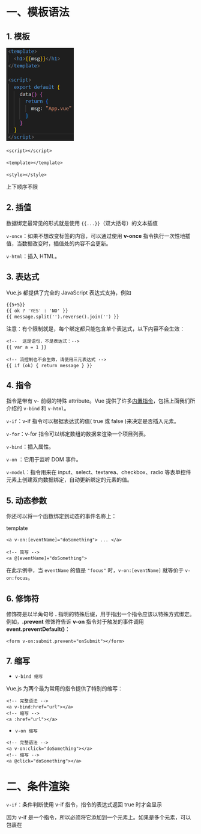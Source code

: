 # 一、模板语法

## 1. 模板

<img src="./img/3.png" style="zoom:80%;" />

```vue
<script></script>

<template></template>

<style></style>
```

上下顺序不限

## 2. 插值

数据绑定最常见的形式就是使用 `{{...}}`（双大括号）的文本插值

`v-once`：如果不想改变标签的内容，可以通过使用 **v-once** 指令执行一次性地插值，当数据改变时，插值处的内容不会更新。

`v-html`：插入 HTML。

## 3. 表达式

Vue.js 都提供了完全的 JavaScript 表达式支持，例如

```vue
{{5+5}}
{{ ok ? 'YES' : 'NO' }}
{{ message.split('').reverse().join('') }}
```

注意：有个限制就是，每个绑定都只能包含单个表达式，以下内容不会生效：

```vue
<!--  这是语句，不是表达式：-->
{{ var a = 1 }}

<!-- 流控制也不会生效，请使用三元表达式 -->
{{ if (ok) { return message } }}
```

## 4. 指令

指令是带有 `v-` 前缀的特殊 attribute。Vue 提供了许多[内置指令](https://cn.vuejs.org/api/built-in-directives.html)，包括上面我们所介绍的 `v-bind` 和 `v-html`。

`v-if`：v-if 指令可以根据表达式的值( true 或 false )来决定是否插入元素。

`v-for`：v-for 指令可以绑定数组的数据来渲染一个项目列表。

`v-bind`：插入属性。

`v-on` ：它用于监听 DOM 事件。

`v-model`：指令用来在 input、select、textarea、checkbox、radio 等表单控件元素上创建双向数据绑定，自动更新绑定的元素的值。

## 5. 动态参数

你还可以将一个函数绑定到动态的事件名称上：

template

```vue
<a v-on:[eventName]="doSomething"> ... </a>

<!-- 简写 -->
<a @[eventName]="doSomething">
```

在此示例中，当 `eventName` 的值是 `"focus"` 时，`v-on:[eventName]` 就等价于 `v-on:focus`。

## 6. 修饰符

修饰符是以半角句号 **.** 指明的特殊后缀，用于指出一个指令应该以特殊方式绑定。例如，**.prevent** 修饰符告诉 **v-on** 指令对于触发的事件调用 **event.preventDefault()**：

```vue
<form v-on:submit.prevent="onSubmit"></form>
```

## 7. 缩写

- `v-bind 缩写`

Vue.js 为两个最为常用的指令提供了特别的缩写：

```vue
<!-- 完整语法 -->
<a v-bind:href="url"></a>
<!-- 缩写 -->
<a :href="url"></a>
```

- `v-on 缩写`

```vue
<!-- 完整语法 -->
<a v-on:click="doSomething"></a>
<!-- 缩写 -->
<a @click="doSomething"></a>
```



# 二、条件渲染

`v-if`：条件判断使用 v-if 指令，指令的表达式返回 true 时才会显示

因为 v-if 是一个指令，所以必须将它添加到一个元素上。如果是多个元素，可以包裹在 <template> 元素上，并在上面使用 v-if。

最终的渲染结果将不包含 ` <template> ` 元素。

`v-else`：可以用 v-else 指令给 v-if 添加一个 "else" 块。

`v-else-if`：可以链式的使用多次。

`v-show`：可以使用 v-show 指令来根据条件展示元素。



**Q：v-if 和 v-show 选哪个？**

[v-if vs. v-show]: https://cn.vuejs.org/guide/essentials/conditional.html#v-if-vs-v-show

总的来说，v-if 有更高的切换开销，而 v-show 有更高的初始渲染开销。

因此，如果需要频繁切换，则使用 v-show 较好；如果在运行时绑定条件很少改变，则 v-if 会更合适。



# 三、列表渲染

## 1. v-for

`v-for` 指令需要以 **site in sites** 形式的特殊语法， sites 是源数据数组并且 site 是数组元素迭代的别名。

v-for 还支持一个可选的第二个参数，参数值为当前项的索引。

##  2. v-for 迭代对象

可以通过一个对象的属性来迭代数值 `value`。

可以提供第二个的参数为键名 `key`。

第三个参数为索引 `index`。

## 3. v-for 和 v-if 

注意：同时使用 `v-if` 和 `v-for` 是**不推荐的**，因为这样二者的优先级不明显。请转阅[风格指南](https://cn.vuejs.org/style-guide/rules-essential.html#avoid-v-if-with-v-for)查看更多细节。

在外新包装一层 `<template>` 再在其上使用 `v-for` 可以解决这个问题 (这也更加明显易读)。

## 4. 通过 key 管理状态

为了给 Vue 一个提示，以便它可以跟踪每个节点的标识，从而重用和重新排序现有的元素，你需要为每个元素对应的块提供一个唯一的 `key` attribute：

```vue
<div v-for="item in items" :key="item.id">
  <!-- 内容 -->
</div>
```

[推荐](https://cn.vuejs.org/style-guide/rules-essential.html#use-keyed-v-for)在任何可行的时候为 `v-for` 提供一个 `key` attribute。

`key` 绑定的值期望是一个基础类型的值，例如字符串或 number 类型。不要用对象作为 `v-for` 的 key。关于 `key` attribute 的更多用途细节，请参阅 [`key` API 文档](https://cn.vuejs.org/api/built-in-special-attributes.html#key)。

## 5. 组件上使用 v-for

我们可以直接在组件上使用 `v-for`，和在一般的元素上使用没有区别 (别忘记提供一个 `key`)：

```vue
<MyComponent v-for="item in items" :key="item.id" />
```

但是，这不会自动将任何数据传递给组件，因为组件有自己独立的作用域。为了将迭代后的数据传递到组件中，我们还需要传递 props：

```vue
<MyComponent
  v-for="(item, index) in items"
  :item="item"
  :index="index"
  :key="item.id"
/>
```

## 6. 数组变化侦测

Vue 能够侦听响应式数组的变更方法，并在它们被调用时触发相关的更新。这些变更方法包括：

- `push()`
- `pop()`
- `shift()`
- `unshift()`
- `splice()`
- `sort()`
- `reverse()`

## 7. 展示过滤或排序后的结果

有时，我们希望显示数组经过过滤或排序后的内容，而不实际变更或重置原始数据。

在这种情况下，你可以创建返回已过滤或已排序数组的计算属性。

在计算属性不可行的情况下 (例如在多层嵌套的 `v-for` 循环中)，你也可以使用方法。



# 五、计算属性

## 1. 基础

推荐使用**计算属性**来描述依赖响应式状态的复杂逻辑。这是重构后的示例：

```javascript
export default {
  data() {
    return {
      author: {
        name: 'John Doe',
        books: [
          'Vue 2 - Advanced Guide',
          'Vue 3 - Basic Guide',
          'Vue 4 - The Mystery'
        ]
      }
    }
  },
  computed: {
    // 一个计算属性的 getter
    publishedBooksMessage() {
      // `this` 指向当前组件实例
      return this.author.books.length > 0 ? 'Yes' : 'No'
    }
  }
}
```

```vue
<p>Has published books:</p>
<span>{{ publishedBooksMessage }}</span>
```

更改此应用的 `data` 中 `books` 数组的值后，可以看到 `publishedBooksMessage` 也会随之改变。

在模板中使用计算属性的方式和一般的属性并无二致。Vue 会检测到 `this.publishedBooksMessage` 依赖于 `this.author.books`，所以当 `this.author.books` 改变时，任何依赖于 `this.publishedBooksMessage` 的绑定都将同时更新。

## 2. 计算属性缓存 vs 方法

如果使用 method() 可以达到相同的效果，不同之处在于**计算属性值会基于其响应式依赖被缓存**。一个计算属性仅会在其响应式依赖更新时才重新计算。这意味着只要 `author.books` 不改变，无论多少次访问 `publishedBooksMessage` 都会立即返回先前的计算结果，而不用重复执行 getter 函数。

## 3. 可写计算属性

计算属性默认是只读的。当你尝试修改一个计算属性时，你会收到一个运行时警告。只在某些特殊场景中你可能才需要用到“可写”的属性，你可以通过同时提供 getter 和 setter 来创建。

## 4. 最佳实践

Getter 不应有副作用。

避免直接修改计算属性值。



# 六、Class 与 Style 绑定（类与样式）

## 1. 绑定 HTML class

### 绑定对象

- 可以给 `:class` (`v-bind:class` 的缩写) 传递一个对象来动态切换 class：

```html
<div :class="{ active: isActive }"></div>
```

- 此外，`:class` 指令也可以和一般的 `class` attribute 共存。举例来说，下面这样的状态：

```javascript
data() {
  return {
    isActive: true,
    hasError: false
  }
}
```

配合以下模板：

```html
<div
  class="static"
  :class="{ active: isActive, 'text-danger': hasError }"
></div>
```

渲染的结果会是：

```html
<div class="static active"></div>
```

- 也可以直接绑定一个对象：

```javascript
data() {
  return {
    classObject: {
      active: true,
      'text-danger': false
    }
  }
}
```

```html
<div :class="classObject"></div>
```

- 也可以绑定一个返回对象的计算属性：

```javascript
data() {
  return {
    isActive: true,
    error: null
  }
},
computed: {
  classObject() {
    return {
      active: this.isActive && !this.error,
      'text-danger': this.error && this.error.type === 'fatal'
    }
  }
}
```

```html
<div :class="classObject"></div>
```

### 绑定数组

- 可以给 `:class` 绑定一个数组来渲染多个 CSS class：

```javascript
data() {
  return {
    activeClass: 'active',
    errorClass: 'text-danger'
  }
}
```

```html
<div :class="[activeClass, errorClass]"></div>
```

渲染的结果是：

```html
<div class="active text-danger"></div>
```

- 可以使用三元表达式：

```html
<div :class="[isActive ? activeClass : '', errorClass]"></div>
```

`errorClass` 会一直存在，但 `activeClass` 只会在 `isActive` 为真时才存在。

- 也可以在数组中嵌套对象：

```html
<div :class="[{ active: isActive }, errorClass]"></div>
```

### 绑定组件

- 上述方法皆可适用于组件
- 如果你的组件有多个根元素，你将需要指定哪个根元素来接收这个 class。你可以通过组件的 `$attrs` 属性来实现指定：

```html
<!-- MyComponent 模板使用 $attrs 时 -->
<p :class="$attrs.class">Hi!</p>
```

## 2. 绑定内联样式 Style

基本与绑定class方式相同



# 七、事件处理

## 1. 监听事件

我们可以使用 `v-on` 指令 (简写为 `@`) 来监听 DOM 事件，并在事件触发时执行对应的 JavaScript。

事件处理器 (handler) 的值可以是：

1. **内联事件处理器**：事件被触发时执行的内联 JavaScript 语句 (与 `onclick` 类似)。
2. **方法事件处理器**：一个指向组件上定义的方法的属性名或是路径。

也可以有多个方法，这些方法由逗号运算符分隔：

```html
<!-- 这两个 one() 和 two() 将执行按钮点击事件 -->
<button @click="one($event), two($event)">
```

## 2. 在内联事件处理器中访问事件参数

有时我们需要在内联事件处理器中访问原生 DOM 事件。你可以向该处理器方法传入一个特殊的 `$event` 变量，或者使用内联箭头函数：

```html
<!-- 使用特殊的 $event 变量 -->
<button @click="warn('Form cannot be submitted yet.', $event)">
  Submit
</button>

<!-- 使用内联箭头函数 -->
<button @click="(event) => warn('Form cannot be submitted yet.', event)">
  Submit
</button>
```

```javascript
methods: {
  warn(message, event) {
    // 这里可以访问 DOM 原生事件
    if (event) {
      event.preventDefault()
    }
    alert(message)
  }
}
```

## 3. 事件修饰符

Vue.js 为 v-on 提供了事件修饰符来处理 DOM 事件细节，如：event.preventDefault() 或 event.stopPropagation()。

Vue.js 通过由点 **.** 表示的指令后缀来调用修饰符。

- `.stop` - 阻止冒泡
- `.prevent` - 阻止默认事件
- `.capture` - 阻止捕获
- `.self` - 只监听触发该元素的事件
- `.once` - 只触发一次
- `.left` - 左键事件
- `.right` - 右键事件
- `.middle` - 中间滚轮事件

## 4. 按键修饰符

全部的按键别名：

- `.enter`
- `.tab`
- `.delete` (捕获 "删除" 和 "退格" 键)
- `.esc`
- `.space`
- `.up`
- `.down`
- `.left`
- `.right`

系统修饰键：

- `.ctrl`
- `.alt`
- `.shift`
- `.meta`

鼠标按钮修饰符:

- `.left`
- `.right`
- `.middle`

.exact 修饰符：

- `.exact`

修饰符允许你控制由精确的系统修饰符组合触发的事件。



# 八、表单输入绑定

手动连接值绑定和更改事件监听器可能会很麻烦：

```html
<input
  :value="text"
  @input="event => text = event.target.value">
```

`v-model` 指令帮我们简化了这一步骤：

```html
<input v-model="text">
```

## 1. 基本用法

- 文本 <input 
- 多行文本 <textarea
- 单选框 <radio
- 复选框 <checkbox
- 选择器 <select <option

## 2. 值绑定

有时我们可能希望将该值绑定到当前组件实例上的动态数据。这可以通过使用 `v-bind` 来实现。此外，使用 `v-bind` 还使我们可以将选项值绑定为非字符串的数据类型。

## 3. 修饰符

### .lazy

在默认情况下， v-model 在 input 事件中同步输入框的值与数据，但你可以添加一个修饰符 lazy ，从而转变为在 change 事件中同步：

```html
<!-- 在 "change" 而不是 "input" 事件中更新 -->
<input v-model.lazy="msg" >
```

### .number

如果想自动将用户的输入值转为 Number 类型（如果原值的转换结果为 NaN 则返回原值），可以添加一个修饰符 number 给 v-model 来处理输入值：

```html
<input v-model.number="age" type="number">
```

这通常很有用，因为在 type="number" 时 HTML 中输入的值也总是会返回字符串类型。

### .trim

如果要自动过滤用户输入的首尾空格，可以添加 trim 修饰符到 v-model 上过滤输入：

```html
<input v-model.trim="msg">
```



# 九、监听器

## 1. 基础

在选项式 API 中，我们可以使用 [`watch` 选项](https://cn.vuejs.org/api/options-state.html#watch)在每次响应式属性发生变化时触发一个函数。

```javascript
export default {
  data() {
    return {
      question: '',
      answer: 'Questions usually contain a question mark. ;-)'
    }
  },
  watch: {
    // 每当 question 改变时，这个函数就会执行
    question(newQuestion, oldQuestion) {
      if (newQuestion.includes('?')) {
        this.getAnswer()
      }
    }
  },
  methods: {
	...
  }
}
```

`watch` 选项也支持把键设置成用 `.` 分隔的路径：

```javascript
export default {
  watch: {
    // 注意：只能是简单的路径，不支持表达式。
    'some.nested.key'(newValue) {
      // ...
    }
  }
}
```



# 十、生命周期

`mounted` 钩子可以用来在组件完成初始渲染并创建 DOM 节点后运行代码：

```javascript
export default {
  mounted() {
    console.log(`the component is now mounted.`)
  }
}
```

还有其他一些钩子，会在实例生命周期的不同阶段被调用，最常用的是 [`mounted`](https://cn.vuejs.org/api/options-lifecycle.html#mounted)、[`updated`](https://cn.vuejs.org/api/options-lifecycle.html#updated) 和 [`unmounted`](https://cn.vuejs.org/api/options-lifecycle.html#unmounted)。

所有生命周期钩子函数的 `this` 上下文都会自动指向当前调用它的组件实例。注意：避免用箭头函数来定义生命周期钩子，因为如果这样的话你将无法在函数中通过 `this` 获取组件实例。

在Vue的生命周期中，mounted函数是非常关键的一步，它表示Vue组件已经被挂载到DOM上了。在使用Vue的时候，有时候需要在Vue组件挂载到DOM上的时候执行一些代码，这时候就需要使用mounted函数。可以把mounted看作是Vue实例生命周期的一个钩子函数，它会在Vue组件挂载到DOM上之后被调用。在mounted函数中，可以获取到DOM元素对象，这意味着我们可以在这里进行DOM操作。

需要注意的是，mounted函数只会执行一次，就是Vue组件首次挂载到DOM上的时候。如果Vue组件被销毁并重新创建，mounted函数也会再次执行。所以，如果需要在每次Vue组件重新渲染后执行一些操作，可以使用updated函数。

<img src="./img/5.png" style="zoom: 80%;" />



# 十一、模板引用

虽然 Vue 的声明性渲染模型为你抽象了大部分对 DOM 的直接操作，但在某些情况下，我们仍然需要直接访问底层 DOM 元素。要实现这一点，我们可以使用特殊的 `ref` attribute：

```html
<input ref="input">
```

`ref` 是一个特殊的 attribute，和 `v-for` 章节中提到的 `key` 类似。它允许我们在一个特定的 DOM 元素或子组件实例被挂载后，获得对它的直接引用。这可能很有用，比如说在组件挂载时将焦点设置到一个 input 元素上，或在一个元素上初始化一个第三方库。



# 十二、组件基础

## 1. 定义组件

- 当使用构建步骤时，我们一般会将 Vue 组件定义在一个单独的 `.vue` 文件中，这被叫做[单文件组件](https://cn.vuejs.org/guide/scaling-up/sfc.html)：

```vue
<script>
export default {
  data() {
    return {
      count: 0
    }
  }
}
</script>

<template>
  <button @click="count++">You clicked me {{ count }} times.</button>
</template>
```

当不使用构建步骤时，一个 Vue 组件以一个包含 Vue 特定选项的 JavaScript 对象来定义：

```javascript
export default {
  data() {
    return {
      count: 0
    }
  },
  template: `
    <button @click="count++">
      You clicked me {{ count }} times.
    </button>`
}
```

- 也可以使用原生的方法构建

```javascript
const Site = {
  data() {
    return {
      sites: [
        { id: 1, title: 'Google' },
        { id: 2, title: 'Runoob' },
        { id: 3, title: 'Taobao' }
      ]
    }
  }
}
 
const app = Vue.createApp(Site)
 
app.component('site-info', {
  props: ['id','title'],
  template: `<h4>{{ id }} - {{ title }}</h4>`
})
 
app.mount('#app')
```

## 2. 使用组件

要使用一个子组件，我们需要在父组件中导入它。假设我们把计数器组件放在了一个叫做 `ButtonCounter.vue` 的文件中，这个组件将会以默认导出的形式被暴露给外部。

```vue
<script>
import ButtonCounter from './ButtonCounter.vue'

export default {
  components: {
    ButtonCounter
  }
}
</script>

<template>
  <h1>Here is a child component!</h1>
  <ButtonCounter />
</template>
```

如果你是直接在 DOM 中书写模板 (例如原生 `<template>` 元素的内容)，模板的编译需要遵从浏览器中 HTML 的解析行为。在这种情况下，你应该需要使用 `kebab-case` 形式并显式地关闭这些组件的标签。

```html
<!-- 如果是在 DOM 中书写该模板 -->
<button-counter></button-counter>
```

## 3. 传递props

Props 是一种特别的 attributes，你可以在组件上声明注册。要传递给博客文章组件一个标题，我们必须在组件的 props 列表上声明它。这里要用到 [`props`](https://cn.vuejs.org/api/options-state.html#props) 选项：

```vue
<!-- BlogPost.vue -->
<script>
export default {
  props: ['title']
}
</script>

<template>
  <h4>{{ title }}</h4>
</template>
```

## 4. 通过插槽来分配内容

一些情况下我们会希望能和 HTML 元素一样向组件中传递内容：

```vue
<AlertBox>
  Something bad happened.
</AlertBox>
```

这可以通过 Vue 的自定义 `<slot>` 元素来实现：

```vue
<template>
  <div class="alert-box">
    <strong>This is an Error for Demo Purposes</strong>
    <slot />
  </div>
</template>
```

如上所示，我们使用 `<slot>` 作为一个占位符，父组件传递进来的内容就会渲染在这里。

## 5. 动态组件

```html
<!-- currentTab 改变时组件也改变 -->
<component :is="currentTab"></component>
```

在上面的例子中，被传给 `:is` 的值可以是以下几种：

- 被注册的组件名
- 导入的组件对象

当使用 `<component :is="...">` 来在多个组件间作切换时，被切换掉的组件会被卸载。我们可以通过 [`` 组件](https://cn.vuejs.org/guide/built-ins/keep-alive.html)强制被切换掉的组件仍然保持“存活”的状态。

## 6. DOM 模板解析注意事项

- 大小写区分

```javascript
// JavaScript 中的 camelCase
const BlogPost = {
	...
}
```

```vue
<!-- HTML 中的 kebab-case -->
<blog-post>...</blog-post>
```

- 闭合标签

我们在上面的例子中已经使用过了闭合标签 (self-closing tag)：

```vue
<MyComponent />
```

这是因为 Vue 的模板解析器支持任意标签使用 `/>` 作为标签关闭的标志。

然而在 HTML DOM 模板中，我们必须显式地写出关闭标签：

```html
<my-component></my-component>
```

- 元素位置限制

某些 HTML 元素对于放在其中的元素类型有限制，例如 `<ul>`，`<ol>`，`<table>` 和 `<select>`，相应的，某些元素仅在放置于特定元素中时才会显示，例如 `<li>`，`<tr>` 和 `<option>`。

我们可以使用特殊的 [`is` attribute](https://cn.vuejs.org/api/built-in-special-attributes.html#is) 作为一种解决方案。

